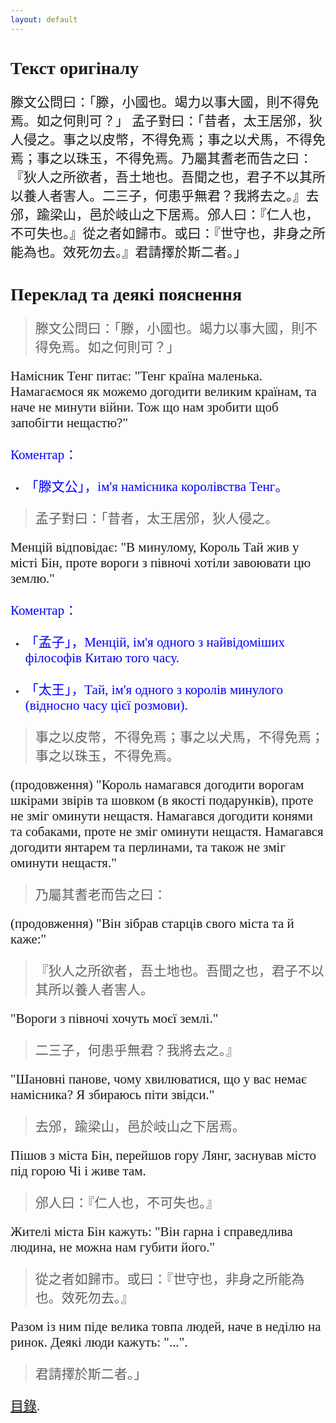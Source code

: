 ```yaml
---
layout: default
---
```

<head>
  <!-- ... -->
  <link rel="stylesheet" type="text/css" href="https://fonts.googleapis.com/earlyaccess/cwtexkai.css">
  <style>
    body {
     font-family: "cwTeXKai", serif;
    }
    p.big {
      line-height: 3;
      font-size: x-large;
    }
    p {
      font-size: 1.5em;
    }
    </style>
</head>

# Текст оригіналу

滕文公問曰：「滕，小國也。竭力以事大國，則不得免焉。如之何則可？」
孟子對曰：「昔者，太王居邠，狄人侵之。事之以皮幣，不得免焉；事之以犬馬，不得免焉；事之以珠玉，不得免焉。乃屬其耆老而告之曰：『狄人之所欲者，吾土地也。吾聞之也，君子不以其所以養人者害人。二三子，何患乎無君？我將去之。』去邠，踰梁山，邑於岐山之下居焉。邠人曰：『仁人也，不可失也。』從之者如歸市。或曰：『世守也，非身之所能為也。效死勿去。』君請擇於斯二者。」

# Переклад та деякі пояснення

> 滕文公問曰：「滕，小國也。竭力以事大國，則不得免焉。如之何則可？」

Намісник Тенг питає: "Тенг країна маленька. Намагаємося як можемо догодити великим країнам, та наче не минути війни. Тож що нам зробити щоб запобігти нещастю?"

<a style="color:blue;"> Коментар：</a>
- <p style="color:blue;">「滕文公」，ім'я намісника королівства Тенг。</p>

> 孟子對曰：「昔者，太王居邠，狄人侵之。

Менцій відповідає: "В минулому, Король Тай жив у місті Бін, проте вороги з півночі хотіли завоювати цю землю."

<a style="color:blue;"> Коментар：</a>
- <p style="color:blue;">「孟子」，Менцій, ім'я одного з найвідоміших філософів Китаю того часу.</p>
- <p style="color:blue;">「太王」，Тай, ім'я одного з королів минулого (відносно часу цієї розмови).</p>

> 事之以皮幣，不得免焉；事之以犬馬，不得免焉；事之以珠玉，不得免焉。

(продовження) "Король намагався догодити ворогам шкірами звірів та шовком (в якості подарунків), проте не зміг оминути нещастя. Намагався догодити конями та собаками, проте не зміг оминути нещастя. Намагався догодити янтарем та перлинами, та також не зміг оминути нещастя."

> 乃屬其耆老而告之曰：

(продовження) "Він зібрав старців свого міста та й каже:"

> 『狄人之所欲者，吾土地也。吾聞之也，君子不以其所以養人者害人。

"Вороги з півночі хочуть моєї землі."

> 二三子，何患乎無君？我將去之。』

"Шановні панове, чому хвилюватися, що у вас немає намісника? Я збираюсь піти звідси."

> 去邠，踰梁山，邑於岐山之下居焉。

Пішов з міста Бін, перейшов гору Лянг, заснував місто під горою Чі і живе там.

> 邠人曰：『仁人也，不可失也。』

Жителі міста Бін кажуть: "Він гарна і справедлива людина, не можна нам губити його."

> 從之者如歸市。或曰：『世守也，非身之所能為也。效死勿去。』

Разом із ним піде велика товпа людей, наче в неділю на ринок. Деякі люди кажуть: "...". 

> 君請擇於斯二者。」

[目錄](./index).
<!-- [back](./) -->
